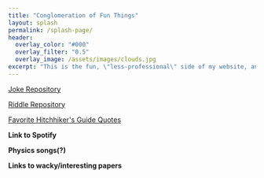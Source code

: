 ```yaml
---
title: "Conglomeration of Fun Things"
layout: splash
permalink: /splash-page/
header:
  overlay_color: "#000"
  overlay_filter: "0.5"
  overlay_image: /assets/images/clouds.jpg
excerpt: "This is the fun, \"less-professional\" side of my website, and whilst it's still under construction, it brings me great joy. Go forth and explore (in a few weeks or so)!"
---
```


[Joke Repository](/jokes/)

[Riddle Repository](/riddles.md)

[Favorite Hitchhiker's Guide Quotes](/hhgquotes.md)

**Link to Spotify**

**Physics songs(?)**

**Links to wacky/interesting papers**
